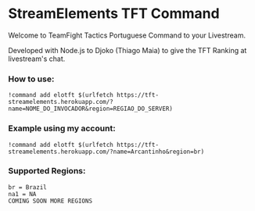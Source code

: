 # StreamElements TFT  Command
Welcome to TeamFight Tactics Portuguese Command to your Livestream.

Developed with Node.js to Djoko (Thiago Maia) to give the TFT Ranking at livestream's chat.

### How to use:

    !command add elotft $(urlfetch https://tft-streamelements.herokuapp.com/?name=NOME_DO_INVOCADOR&region=REGIAO_DO_SERVER) 

### Example using my account:

    !command add elotft $(urlfetch https://tft-streamelements.herokuapp.com/?name=Arcantinho&region=br) 


### Supported Regions:

    br = Brazil
    na1 = NA
    COMING SOON MORE REGIONS